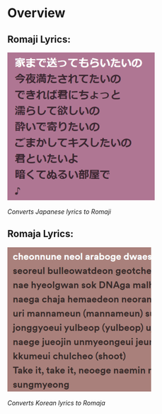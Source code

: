 # Overview
## Romaji Lyrics: 
![preview](romaji-lyrics/preview.gif)

*Converts Japanese lyrics to Romaji*

## Romaja Lyrics: 
![preview](romaja-lyrics/preview.gif)

*Converts Korean lyrics to Romaja*
